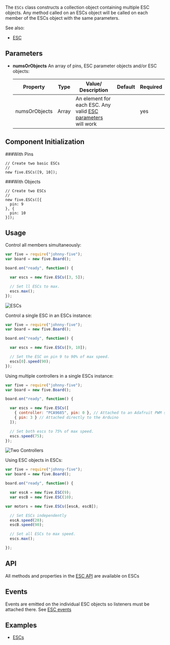 The `ESCs` class constructs a collection object containing multiple ESC objects. Any method called on an ESCs object will be called on each member of the ESCs object with the same parameters.


See also: 

- [ESC](https://github.com/rwaldron/johnny-five/wiki/esc)


## Parameters

- **numsOrObjects** An array of pins, ESC parameter objects and/or ESC objects:
  <span class="abbreviate-table">
  
  | Property | Type           | Value/ Description                     | Default | Required |
  |----------|----------------|-----------------------|---------------------------------|----------|
  | numsOrObjects       | Array | An element for each ESC. Any valid [ESC parameters](https://github.com/rwaldron/johnny-five/wiki/esc#parameters) will work  |  | yes       |
  </span>

## Component Initialization

###With Pins
````
// Create two basic ESCs
//
new five.ESCs([9, 10]);
````

###With Objects
````
// Create two ESCs
//
new five.ESCs([{
  pin: 9
}, {
  pin: 10
}]);
````


## Usage

Control all members simultaneously:
```js
var five = require("johnny-five");
var board = new five.Board();

board.on("ready", function() {

  var escs = new five.ESCs([3, 5]);

  // Set ll ESCs to max.
  escs.max();
});
```

![ESCs](https://github.com/rwaldron/johnny-five/raw/master/docs/breadboard/esc-array.png)

Control a single ESC in an ESCs instance:
```js
var five = require("johnny-five");
var board = new five.Board();

board.on("ready", function() {

  var escs = new five.ESCs([9, 10]);

  // Set the ESC on pin 9 to 90% of max speed.
  escs[0].speed(90);
});
```

Using multiple controllers in a single ESCs instance:
```js
var five = require("johnny-five");
var board = new five.Board();

board.on("ready", function() {

  var escs = new five.ESCs([
    { controller: "PCA9685", pin: 0 }, // Attached to an Adafruit PWM shield
    { pin: 3 } // Attached directly to the Arduino
  ]);

  // Set both escs to 75% of max speed.
  escs.speed(75);
});
```

![Two Controllers](https://github.com/rwaldron/johnny-five/raw/master/docs/breadboard/escs-2-controllers.png)

Using ESC objects in ESCs:
```js
var five = require("johnny-five");
var board = new five.Board();

board.on("ready", function() {

  var escA = new five.ESC(9);
  var escB = new five.ESC(10);

var motors = new five.ESCs([escA, escB]);

  // Set ESCs independently
  escA.speed(20);
  escB.speed(90);

  // Set all ESCs to max speed.
  escs.max();

});
```

## API

All methods and properties in the [ESC API](https://github.com/rwaldron/johnny-five/wiki/esc#api) are available on ESCs

## Events

Events are emitted on the individual ESC objects so listeners must be attached there. See [ESC events](https://github.com/rwaldron/johnny-five/wiki/esc#events)

<!--remove-start-->

## Examples

- [ESCs](http://johnny-five.io/examples/esc-array)

<!--remove-end-->
